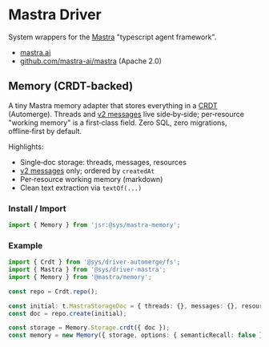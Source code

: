 # Mastra Driver

System wrappers for the [Mastra](https://mastra.ai/) "typescript agent framework".

- [mastra.ai](https://mastra.ai/)
- [github.com/mastra-ai/mastra](https://github.com/mastra-ai/mastra) (Apache 2.0)


## Memory (CRDT-backed)

A tiny Mastra memory adapter that stores everything in a [CRDT](https://jsr.io/@sys/driver-automerge) (Automerge).
Threads and [v2 messages](https://mastra.ai/en/docs/server-db/storage) live side‑by‑side; per‑resource "working memory" is a first‑class field. Zero SQL, zero migrations, offline‑first by default.

Highlights:
- Single‑doc storage: threads, messages, resources
- [v2 messages](https://mastra.ai/en/docs/server-db/storage) only; ordered by `createdAt`
- Per‑resource working memory (markdown)
- Clean text extraction via `textOf(...)`

### Install / Import
```ts
import { Memory } from 'jsr:@sys/mastra-memory';
```

### Example
```ts
import { Crdt } from '@sys/driver-automerge/fs';
import { Mastra } from '@sys/driver-mastra';
import { Memory } from '@mastra/memory';

const repo = Crdt.repo();

const initial: t.MastraStorageDoc = { threads: {}, messages: {}, resources: {} }
const doc = repo.create(initial);

const storage = Memory.Storage.crdt({ doc });
const memory = new Memory({ storage, options: { semanticRecall: false } });
```
